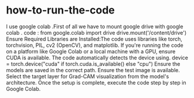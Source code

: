 # how-to-run-the-code

I use google colab .First of all  we have to mount google drive with google colab .
code :
from google.colab import drive
drive.mount('/content/drive')
Ensure Required Libraries are Installed:The code uses libraries like torch, torchvision, PIL, cv2 (OpenCV), and matplotlib.
If you're running the code on a platform like Google Colab or a local machine with a GPU, ensure CUDA is available. The code automatically detects the device using.
device = torch.device("cuda" if torch.cuda.is_available() else "cpu")
Ensure the models  are saved in the correct path. 
Ensure the test image is available.
Select the target layer for Grad-CAM visualization from the model's architecture.
Once the setup is complete, execute the code step by step in  Google Colab.
